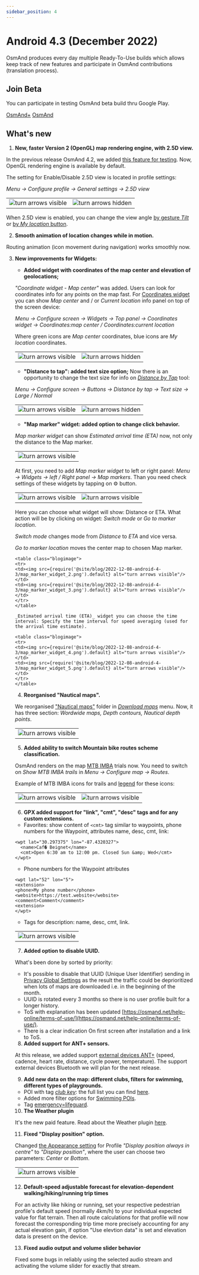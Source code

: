 ```yaml
---
sidebar_position: 4
---
```


# Android 4.3 (December 2022)

OsmAnd produces every day multiple Ready-To-Use builds which allows keep track of new features and participate in OsmAnd contributions (translation process).

## Join Beta
You can participate in testing OsmAnd beta build thru Google Play. 

<div class="button-row">
  <a class="button button--active" href="https://play.google.com/apps/testing/net.osmand.plus">OsmAnd+</a>
  <a class="button button--active" href="https://play.google.com/apps/testing/net.osmand">OsmAnd</a>
</div>

## What's new

1. **New, faster Version 2 (OpenGL) map rendering engine, with 2.5D view.**
  
In the previous release OsmAnd 4.2, we added [this feature for testing](https://osmand.net/blog/osmand-android-4-2-released#25d-view-for-testing). Now, OpenGL rendering engine is available by default.

The setting for Enable/Disable 2.5D view is located in profile settings:

_Menu → Configure profile → General settings → 2.5D view_ 

<table class="blogimage">
  <tr>
    <td><img src={require('@site/blog/2022-12-08-android-4-3/2-5-d-view_1.png').default} alt="turn arrows visible"/></td>
    <td><img src={require('@site/blog/2022-12-08-android-4-3/2-5-d-view_2.png').default} alt="turn arrows hidden"/></td>
    </tr>
</table> 

When 2.5D view is enabled, you can change the view angle [by gesture _Tilt_](https://osmand.net/docs/user/map/interact-with-map#gestures) or [by _My location_ button](https://osmand.net/docs/user/map/interact-with-map#my-location--zoom).


2. **Smooth animation of location changes while in motion.**

Routing animation (icon movement during navigation) works smoothly now.


3. **New improvements for Widgets:**
   
   * **Added widget with coordinates of the map center and elevation of geolocations;** 

   _"Coordinate widget - Map center"_ was added. Users can look for coordinates info for any points on the map fast. For [Coordinates widget](https://osmand.net/docs/user/widgets/info-widgets#coordinates-widget) you can show _Map center_ and / or _Current location_ info panel on top of the screen device:

   _Menu → Configure screen → Widgets → Top panel → Coordinates widget → Coordinates:map center / Coordinates:current location_

   Where green icons are _Map center_ coordinates, blue icons are _My location_ coordinates.

   <table class="blogimage">
   <tr>
    <td><img src={require('@site/blog/2022-12-08-android-4-3/coordinates_widget_1.png').default} alt="turn arrows visible"/></td>
    <td><img src={require('@site/blog/2022-12-08-android-4-3/coordinates_widget_2.png').default} alt="turn arrows hidden"/></td>
    </tr>
   </table> 

   * **"Distance to tap": added text size option;** 
    Now there is an opportunity to change the text size for info on [_Distance by Tap_](https://osmand.net/docs/user/widgets/radius-ruler#distance-by-tap-tool) tool:

   _Menu → Configure screen → Buttons → Distance by tap → Text size → Large / Normal_ 

   <table class="blogimage">
   <tr>
    <td><img src={require('@site/blog/2022-12-08-android-4-3/distance_by_tap_1.png').default} alt="turn arrows visible"/></td>
    <td><img src={require('@site/blog/2022-12-08-android-4-3/distance_by_tap_2.png').default} alt="turn arrows hidden"/></td>
    </tr>
  </table> 


   * **"Map marker" widget: added option to change click behavior.**

   _Map marker widget_ can show _Estimated arrival time (ETA)_ now, not only the distance to the Map marker.

   <table class="blogimage">
   <tr>
    <td><img src={require('@site/blog/2022-12-08-android-4-3/map_marker_widget_6.png').default} alt="turn arrows visible"/></td>
    </tr>
   </table> 
  
   At first, you need to add _Map marker widget_ to left or right panel: _Menu → Widgets → left / Right panel → Map markers_. Than you need check settings of these widgets by tapping on &#9881; button. 

   <table class="blogimage">
  <tr>
    <td><img src={require('@site/blog/2022-12-08-android-4-3/map_marker_widget.png').default} alt="turn arrows visible"/></td>
    <td><img src={require('@site/blog/2022-12-08-android-4-3/map_marker_widget_1.png').default} alt="turn arrows visible"/></td>
  </tr>
  </table> 

  Here you can choose what widget will show: Distance or ETA. What action will be by clicking on widget: _Switch mode_ or _Go to marker location_.

  _Switch mode_ changes mode from _Distance_ to _ETA_ and vice versa.

  _Go to marker location_ moves the center map to chosen Map marker.

    <table class="blogimage">
    <tr>
    <td><img src={require('@site/blog/2022-12-08-android-4-3/map_marker_widget_2.png').default} alt="turn arrows visible"/></td>
    <td><img src={require('@site/blog/2022-12-08-android-4-3/map_marker_widget_3.png').default} alt="turn arrows visible"/></td>
    </tr>
    </table> 

    _Estimated arrival time (ETA)_ widget you can choose the time interval: Specify the time interval for speed averaging (used for the arrival time estimate).

    <table class="blogimage">
    <tr>
    <td><img src={require('@site/blog/2022-12-08-android-4-3/map_marker_widget_4.png').default} alt="turn arrows visible"/></td>
    <td><img src={require('@site/blog/2022-12-08-android-4-3/map_marker_widget_5.png').default} alt="turn arrows visible"/></td>
    </tr>
    </table> 


4. **Reorganised "Nautical maps".**

We reorganised ["Nautical maps"](https://osmand.net/docs/user/plugins/nautical-charts) folder in [_Download maps_](https://osmand.net/docs/user/start-with/download-maps#main-menu) menu. Now, it has three section: _Wordwide maps, Depth contours, Nautical depth points_.

<table class="blogimage">
  <tr>
    <td><img src={require('@site/blog/2022-12-08-android-4-3/nautical_folder.png').default} alt="turn arrows visible"/></td>
    </tr>
</table> 


5. **Added ability to switch Mountain bike routes scheme classification.**

OsmAnd renders on the map [MTB IMBA](https://www.imba.com/) trials now. You need to switch on _Show MTB IMBA trails_ in _Menu → Configure map → Routes_.

Example of MTB IMBA icons for trails and [legend](https://docs.osmand.net/docs/user/map-legend/osmand/#routes) for these icons:

<table class="blogimage">
  <tr>
    <td><img src={require('@site/blog/2022-12-08-android-4-3/imba_map.png').default} alt="turn arrows visible"/></td>
    <td><img src={require('@site/blog/2022-12-08-android-4-3/imba_legend.png').default} alt="turn arrows visible"/></td>
    </tr>
</table> 


6. **GPX added support for "link", "cmt", "desc" tags and for any custom extensions.**

- Favorites: show content of ```<cmt>``` tag similar to waypoints, phone numbers for the Waypoint, attributes
name, desc, cmt, link:

```
<wpt lat="30.297375" lon="-87.4320327">
  <name>Caf� Beignet</name>
  <cmt>Open 6:30 am to 12:00 pm. Closed Sun &amp; Wed</cmt>
</wpt>

```

- Phone numbers for the Waypoint attributes

```
<wpt lat="52" lon="5">
<extension>
<phone>My phone number</phone>
<website>https://test.website</website>
<comment>Comment</comment>
<extension>
</wpt>
```

- Tags for description: name, desc, cmt, link.


<table class="blogimage">
  <tr>
    <td><img src={require('@site/blog/2022-12-08-android-4-3/gpx_tags.png').default} alt="turn arrows visible"/></td>
    </tr>
</table> 



7. **Added option to disable UUID.**

What's been done by sorted by priority:

- It's possible to disable that UUID (Unique User Identifier) sending in [Privacy Global Settings](https://test.osmand.net/docs/user/personal/global-settings#privacy-and-security) as the result the traffic could be deprioritized when lots of maps are downloaded i.e. in the beginning of the month.
- UUID is rotated every 3 months so there is no user profile built for a longer history.
- ToS with explanation has been updated [https://osmand.net/help-online/terms-of-use/](https://osmand.net/help-online/terms-of-use/).
- There is a clear indication On first screen after installation and a link to ToS.


8. **Added support for ANT+ sensors.**

At this release, we added support [external devices ANT+](https://en.wikipedia.org/wiki/ANT_(network)#ANT+) (speed, cadence, heart rate, distance, cycle power, temperature). The support external devices Bluetooth we will plan for the next release. 


9. **Add new data on the map: different clubs, filters for swimming, different types of playgrounds.**

- POI with tag [_club key_](https://wiki.openstreetmap.org/wiki/Key:club): the full list you can find [here](https://github.com/osmandapp/OsmAnd/issues/10486).
- Added more filter options for [Swimming POIs](https://wiki.openstreetmap.org/wiki/Tag:sport%3Dswimming).
- Tag [emergency=lifeguard](https://wiki.openstreetmap.org/wiki/Tag:emergency%3Dlifeguard_base).


10. **The Weather plugin**

It's the new paid feature. Read about the Weather plugin [here](https://osmand.net/docs/user/plugins/weather).

11. **Fixed "Display position" option.**

Changed [the Appearance setting](https://osmand.net/docs/user/personal/profiles#appearance) for Profile _"Display position always in centre"_ to _"Display position"_, where the user can choose two parameters: _Center_ or _Bottom_.

<table class="blogimage">
  <tr>
    <td><img src={require('@site/blog/2022-12-08-android-4-3/display_position.png').default} alt="turn arrows visible"/></td>
    </tr>
</table>

12. **Default-speed adjustable forecast for elevation-dependent walking/hiking/running trip times**

For an activity like hiking or running, set your respective pedestrian profile's default speed (normally 4km/h) to your individual expected value for flat terrain. Then all route calculations for that profile will now forecast the corresponding trip time more precisely accounting for any actual elevation gain, if option "Use elevtion data" is set and elevation data is present on the device.

13. **Fixed audio output and volume slider behavior**

Fixed some bugs in reliably using the selected audio stream and activating the volume slider for exactly that stream.




